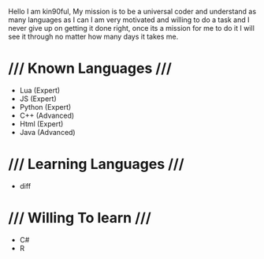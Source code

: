 Hello I am kin90ful, My mission is to be a universal coder and understand as many languages as I can
I am very motivated and willing to do a task and I never give up on getting it done right, once its a mission for me to do it
I will see it through no matter how many days it takes me.

/// Known Languages ///
========
- Lua (Expert)
- JS (Expert)
- Python (Expert)
- C++ (Advanced)
- Html (Expert)
- Java (Advanced)
  
/// Learning Languages ///
========
- diff

/// Willing To learn ///
========
- C#
- R


<!---
kin90ful/kin90ful is a ✨ special ✨ repository because its `README.md` (this file) appears on your GitHub profile.
You can click the Preview link to take a look at your changes.
--->
